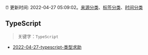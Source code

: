 :alarm_clock: 更新时间: 2022-04-27 05:09:02。[来源分类](../README.md)、[标签分类](../TAGS.md)、[时间分类](../TIMELINE.md)

## TypeScript


> 关键字：`TypeScript`



- [2022-04-27-typescript-类型求助](https://www.v2ex.com/t/849541) 